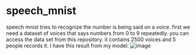 # speech_mnist
speech mnist tries to recognize the number is being said on a voice. first we need a dataset of voices that says numbers from 0 to 9 repeatedly. you can access the data set from this repository. it contains 2500 voices and 5 people records it. 
I have this result from my model:
![image](https://user-images.githubusercontent.com/53557767/99286666-6ca14300-284e-11eb-984a-cf169f1bfc91.png)

